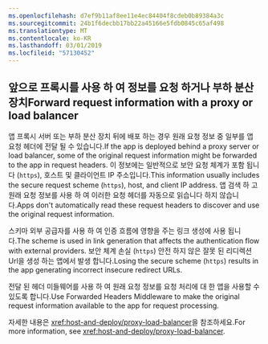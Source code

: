 ```yaml
---
ms.openlocfilehash: d7ef9b11af8ee11e4ec84404f8cdeb0b89384a3c
ms.sourcegitcommit: 24b1f6decbb17bb22a45166e5fdb0845c65af498
ms.translationtype: MT
ms.contentlocale: ko-KR
ms.lasthandoff: 03/01/2019
ms.locfileid: "57130452"
---
```

## <a name="forward-request-information-with-a-proxy-or-load-balancer"></a><span data-ttu-id="156c2-101">앞으로 프록시를 사용 하 여 정보를 요청 하거나 부하 분산 장치</span><span class="sxs-lookup"><span data-stu-id="156c2-101">Forward request information with a proxy or load balancer</span></span>

<span data-ttu-id="156c2-102">앱 프록시 서버 또는 부하 분산 장치 뒤에 배포 하는 경우 원래 요청 정보 중 일부를 앱 요청 헤더에 전달 될 수 있습니다.</span><span class="sxs-lookup"><span data-stu-id="156c2-102">If the app is deployed behind a proxy server or load balancer, some of the original request information might be forwarded to the app in request headers.</span></span> <span data-ttu-id="156c2-103">이 정보에는 일반적으로 보안 요청 체계가 포함 됩니다 (`https`), 호스트 및 클라이언트 IP 주소입니다.</span><span class="sxs-lookup"><span data-stu-id="156c2-103">This information usually includes the secure request scheme (`https`), host, and client IP address.</span></span> <span data-ttu-id="156c2-104">앱 검색 하 고 원래 요청 정보를 사용 하 여 이러한 요청 헤더를 자동으로 읽습니다 하지 않습니다.</span><span class="sxs-lookup"><span data-stu-id="156c2-104">Apps don't automatically read these request headers to discover and use the original request information.</span></span>

<span data-ttu-id="156c2-105">스키마 외부 공급자를 사용 하 여 인증 흐름에 영향을 주는 링크 생성에 사용 됩니다.</span><span class="sxs-lookup"><span data-stu-id="156c2-105">The scheme is used in link generation that affects the authentication flow with external providers.</span></span> <span data-ttu-id="156c2-106">보안 체계 손실 (`https`) 안전 하지 않은 잘못 된 리디렉션 Url을 생성 하는 앱에서 발생 합니다.</span><span class="sxs-lookup"><span data-stu-id="156c2-106">Losing the secure scheme (`https`) results in the app generating incorrect insecure redirect URLs.</span></span>

<span data-ttu-id="156c2-107">전달 된 헤더 미들웨어를 사용 하 여 원래 요청 정보를 요청 처리에 대 한 앱을 사용할 수 있도록 합니다.</span><span class="sxs-lookup"><span data-stu-id="156c2-107">Use Forwarded Headers Middleware to make the original request information available to the app for request processing.</span></span>

<span data-ttu-id="156c2-108">자세한 내용은 <xref:host-and-deploy/proxy-load-balancer>을 참조하세요.</span><span class="sxs-lookup"><span data-stu-id="156c2-108">For more information, see <xref:host-and-deploy/proxy-load-balancer>.</span></span>
